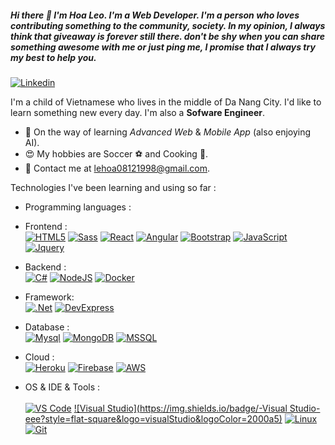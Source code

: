 ##### Hi there 👋 I'm Hoa Leo. I'm a Web Developer. I'm a person who loves contributing something to the community, society. In my opinion, I always think that giveaway is forever still there. don't be shy when you can share something awesome with me or just ping me, I promise that I always try my best to help you.

<!--
Here are some ideas to get you started:

- 🔭 I’m currently working on ...
- 🌱 I’m currently learning ...
- 👯 I’m looking to collaborate on ...
- 🤔 I’m looking for help with ...
- 💬 Ask me about ...
- 📫 How to reach me: ...
- 😄 Pronouns: ...
- ⚡ Fun fact: ... -->

[![Linkedin](https://img.shields.io/badge/-LinkedIn-blue?style=flat&logo=Linkedin&logoColor=white&link=https://www.linkedin.com/in/dinhanhthi/)](https://www.linkedin.com/in/hoaleo1999/)

I'm a child of Vietnamese who lives in the middle of Da Nang City. I'd like to learn something new every day. I'm also a **Sofware Engineer**.

- 🌱 On the way of learning _Advanced Web_ & _Mobile App_ (also enjoying AI).
- 😍 My hobbies are Soccer ⚽ and Cooking 🍳.
- 💌 Contact me at [lehoa08121998@gmail.com](mailto:lehoa08121998@gmail.com).
<!-- - 🔥 Most proud of -->

Technologies I've been learning and using so far :

- Programming languages : <br />

- Frontend : <br />
  [![HTML5](http://img.shields.io/badge/-HTML5-eee?style=flat-square&logo=html5&logoColor=E34F26)]()
  [![Sass](https://img.shields.io/badge/-SASS-eee?style=flat-square&logo=sass&logoColor=CC6699)]()
  [![React](https://img.shields.io/badge/-React-eee?style=flat-square&logo=react&logoColor=0088cc)]()
  [![Angular](https://img.shields.io/badge/-Angular-EEE?style=flat-square&logo=angular&logoColor=DD0031)]()
  [![Bootstrap](http://img.shields.io/badge/-Bootstrap-eee?style=flat-square&logo=bootstrap&logoColor=563D7C)]()
  [![JavaScript](http://img.shields.io/badge/-JavaScript-eee?style=flat-square&logo=JavaScript&logoColor=563D7C)]()
  [![Jquery](http://img.shields.io/badge/-Jquery-eee?style=flat-square&logo=Jquery&logoColor=563D7C)]()
  
- Backend : <br />
  [![C#](https://img.shields.io/badge/-CSharp-eee?style=flat-square&logo=csharp&logoColor=123456)]()
  [![NodeJS](https://img.shields.io/badge/-NodeJs-eee?style=flat-square&logo=nodedotjs&logoColor=green)]()
  [![Docker](https://img.shields.io/badge/-Docker-eee?style=flat-square&logo=docker&logoColor=2496ed)]()
  
- Framework: <br />
  [![.Net](https://img.shields.io/badge/-.Net-eee?style=flat-square&logo=.Net&logoColor=512BD4)]()
  [![DevExpress](https://img.shields.io/badge/-DevExpress--eee?style=flat-square&logo=devexpress&logoColor=FF7200)]()
  
  
- Database : <br />
  [![Mysql](https://img.shields.io/badge/-Mysql-eee?style=flat-square&logo=Mysql&logoColor=blue)]()
  [![MongoDB](https://img.shields.io/badge/-MongoDB-eee?style=flat-square&logo=MongoDB&logoColor=light-green)]()
  [![MSSQL](https://img.shields.io/badge/-MSSQL-eee?style=flat-square&logo=MicrosoftSQLServer&logoColor=CC2927)]()

- Cloud : <br />
  [![Heroku](https://img.shields.io/badge/-Heroku-eee?style=flat-square&logo=heroku&logoColor=430098)]()
  [![Firebase](https://img.shields.io/badge/-Firebase-EEE?style=flat-square&logo=firebase&logoColor=FFCA28)]()
  [![AWS](https://img.shields.io/badge/-AWS-EEE?style=flat-square&logo=amazonaws&logoColor=232F3E)]()

- OS & IDE & Tools : <br />  
  [![VS Code](http://img.shields.io/badge/-VS%20Code-eee?style=flat-square&logo=visual-studio-code&logoColor=007ACC)]()
  [![Visual Studio](https://img.shields.io/badge/-Visual Studio-eee?style=flat-square&logo=visualStudio&logoColor=2000a5)]()
  [![Linux](http://img.shields.io/badge/-Linux-eee?style=flat-square&logo=linux&logoColor=D67A10)]()
  [![Git](http://img.shields.io/badge/-Git-eee?style=flat-square&logo=git&logoColor=F05032)]()

